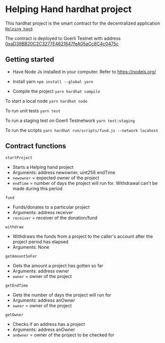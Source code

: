 # Helping Hand hardhat project

This hardhat project is the smart contract for the decentralized application [`Helping hand`](https://github.com/Joshuailuma/Helping-Hand).

The contract is deployed to Goerli Testnet with address [0xaD39BB20C2C3277E4621647feA05aCc8C4c0475c](https://goerli.etherscan.io/address/0xaD39BB20C2C3277E4621647feA05aCc8C4c0475c)

## Getting started

- Have Node Js installed in your computer. Refer to https://nodejs.org/
- Install yarn `npm install --global yarn`

- Compile the project `yarn hardhat compile`

To start a local node `yarn hardhat node`

To run unit tests `yarn test`

To run a staging test on Goerli Testnetwork `yarn test:staging`

To run the scripts `yarn hardhat run/scripts/fund.js --network locahost`

## Contract functions

`startProject`

- Starts a Helping hand project
- Arguments: address newowner, uint256 endTime
- `newowner` = expected owner of the project
- `endTime` = number of days the project will run for. Withdrawal can't be made during this period

`fund`

- Funds/donates to a particular project
- Arguments: address receiver
- `receiver` = receiver of the donation/fund

`withdraw`

- Withdraws the funds from a project to the caller's account after the project period has elapsed
- Arguments: None

`getAmountSoFar`

- Gets the amount a project has gotten so far
- Arguments: address owner
- `owner` = owner of the project

`getEndTime`

- Gets the number of days the project will run for
- Arguments: address anOwner
- `owner` = owner of the project

`getOwner`

- Checks if an address has a project
- Arguments: address anOwner
- `anOwner` = owner of the project to be checked for
